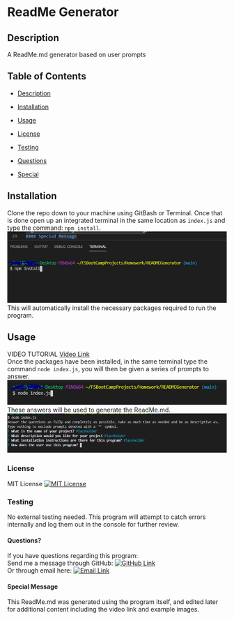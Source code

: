 # ReadMe Generator
## Description
A ReadMe.md generator based on user prompts
## Table of Contents
* [Description](#Description)
* [Installation](#Installation)
* [Usage](#Usage)
* [License](#License)

* [Testing](#Testing)
* [Questions](#Questions)
* [Special](#Special)
## Installation
Clone the repo down to your machine using GitBash or Terminal. Once that is done open up an integrated terminal in the same location as `index.js` and type the command: `npm install`.
![Step 1](images/step1.png)
This will automatically install the necessary packages required to run the program.
## Usage
VIDEO TUTORIAL
[Video Link](https://drive.google.com/file/d/15EAnY7luSVQu6cqf_hMAfFA1uIUlJoQp/preview)<br>
Once the packages have been installed, in the same terminal type the command `node index.js`, you will then be given a series of prompts to answer.
![Step 2](images/step2.png)
These answers will be used to generate the ReadMe.md.
![Step 3](images/step3.png)
### License
MIT License [![MIT License](https://img.shields.io/badge/license-MIT-green)](https://opensource.org/licenses/MIT)
### Testing
No external testing needed. This program will attempt to catch errors internally and log them out in the console for further review.
#### Questions?
If you have questions regarding this program:<br>
Send me a message through GitHub: [![GitHub Link](https://img.shields.io/badge/Github-GrimmeDev-lightgrey.svg)](https://github.com/GrimmeDev)<br>
Or through email here: <a href="mailto:rjgrimes@gmail.com" target="_blank">![Email Link](https://img.shields.io/badge/EMAIL-ME-informational.svg)</a>
#### Special Message
This ReadMe.md was generated using the program itself, and edited later for additional content including the video link and example images.